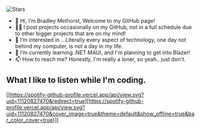 ![Stars](https://img.shields.io/github/stars/DragonicDefson?color=%230098CB&style=for-the-badge)

- 👋 Hi, I’m Bradley Methorst, Welcome to my GitHub page!
- 👨‍💻 I post projects occasionally on my GitHub, not in a full schedule due to other bigger projects that are on my mind!
- 👀 I’m interested in .. Literally every aspect of technology, one day not behind my computer, is not a day in my life.
- 🌱 I’m currently learning .NET MAUI, and I'm planning to get into Blazer!
- 📫 How to reach me? Honestly, I'm really a loner, so yeah.. just don't.


## What I like to listen while I'm coding.

[[https://spotify-github-profile.vercel.app/api/view.svg?uid=11120827470&redirect=true][https://spotify-github-profile.vercel.app/api/view.svg?uid=11120827470&cover_image=true&theme=default&show_offline=true&bar_color_cover=true)]]

<!---
DragonicDefson/DragonicDefson is a ✨ special ✨ repository because its `README.md` (this file) appears on your GitHub profile.
You can click the Preview link to take a look at your changes.
--->
